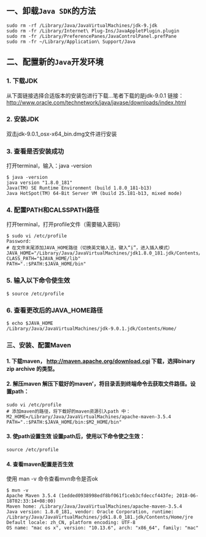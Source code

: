 ## 一、卸载`Java SDK`的方法
```shell
sudo rm -rf /Library/Java/JavaVirtualMachines/jdk-9.jdk
sudo rm -fr /Library/Internet\ Plug-Ins/JavaAppletPlugin.plugin 
sudo rm -fr /Library/PreferencePanes/JavaControlPanel.prefPane 
sudo rm -fr ~/Library/Application\ Support/Java
```

## 二、配置新的`Java`开发环境
### 1. 下载JDK
从下面链接选择合适版本的安装包进行下载...笔者下载的是jdk-9.0.1
链接：http://www.oracle.com/technetwork/java/javase/downloads/index.html
### 2. 安装JDK
双击jdk-9.0.1_osx-x64_bin.dmg文件进行安装
### 3. 查看是否安装成功
打开terminal，输入：java -version
```shell
$ java -version
java version "1.8.0_181"
Java(TM) SE Runtime Environment (build 1.8.0_181-b13)
Java HotSpot(TM) 64-Bit Server VM (build 25.181-b13, mixed mode)
```
### 4. 配置PATH和CALSSPATH路径
打开terminal，打开profile文件（需要输入密码）
```shell
$ sudo vi /etc/profile
Password:
# 在文件末尾添加JAVA_HOME路径（切换英文输入法，键入“i”，进入插入模式）
JAVA_HOME="/Library/Java/JavaVirtualMachines/jdk1.8.0_181.jdk/Contents/Home/"
CLASS_PATH="$JAVA_HOME/lib"
PATH=".:$PATH:$JAVA_HOME/bin"
```
### 5. 输入以下命令使生效
```shell
$ source /etc/profile
```
### 6. 查看更改后的JAVA_HOME路径
```shell
$ echo $JAVA_HOME
/Library/Java/JavaVirtualMachines/jdk-9.0.1.jdk/Contents/Home/
```

### 三、安装、配置Maven
#### 1. 下载maven， http://maven.apache.org/download.cgi 下载，选择binary zip archive 的类型。
#### 2. 解压maven 解压下载好的maven’，将目录丢到终端命令去获取文件路径。设置path： 
```shell
sudo vi /etc/profile 
# 添加maven的路径，将下载好的maven资源引入path 中：
M2_HOME=/Library/Java/JavaVirtualMachines/apache-maven-3.5.4
PATH=".:$PATH:$JAVA_HOME/bin:$M2_HOME/bin"
```
#### 3. 使path设置生效 设置path后，使用以下命令使之生效：
```shell
source /etc/profile
```
#### 4. 查看maven配置是否生效 
使用 man -v 命令查看mvn命令是否ok
```shell
$ mvn -v
Apache Maven 3.5.4 (1edded0938998edf8bf061f1ceb3cfdeccf443fe; 2018-06-18T02:33:14+08:00)
Maven home: /Library/Java/JavaVirtualMachines/apache-maven-3.5.4
Java version: 1.8.0_181, vendor: Oracle Corporation, runtime: /Library/Java/JavaVirtualMachines/jdk1.8.0_181.jdk/Contents/Home/jre
Default locale: zh_CN, platform encoding: UTF-8
OS name: "mac os x", version: "10.13.6", arch: "x86_64", family: "mac"
```